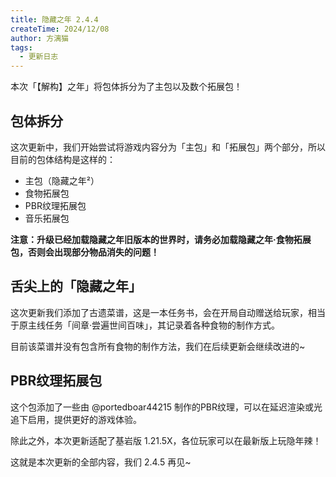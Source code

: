 ```yaml
---
title: 隐藏之年 2.4.4
createTime: 2024/12/08
author: 方漓猫
tags:
  - 更新日志
---
```

本次「【解构】之年」将包体拆分为了主包以及数个拓展包！

<!-- more -->

## 包体拆分
这次更新中，我们开始尝试将游戏内容分为「主包」和「拓展包」两个部分，所以目前的包体结构是这样的：

- 主包（隐藏之年²）
- 食物拓展包
- PBR纹理拓展包
- 音乐拓展包

**注意：升级已经加载隐藏之年旧版本的世界时，请务必加载隐藏之年·食物拓展包，否则会出现部分物品消失的问题！**

## 舌尖上的「隐藏之年」
这次更新我们添加了古遗菜谱，这是一本任务书，会在开局自动赠送给玩家，相当于原主线任务「间章·尝遍世间百味」，其记录着各种食物的制作方式。

目前该菜谱并没有包含所有食物的制作方法，我们在后续更新会继续改进的~

## PBR纹理拓展包
这个包添加了一些由 @portedboar44215 制作的PBR纹理，可以在延迟渲染或光追下启用，提供更好的游戏体验。

除此之外，本次更新适配了基岩版 1.21.5X，各位玩家可以在最新版上玩隐年辣！

这就是本次更新的全部内容，我们 2.4.5 再见~
